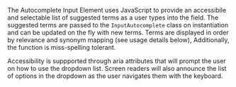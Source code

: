 The Autocomplete Input Element uses JavaScript to provide an accessibile and selectable list of suggested terms as a user types into the field. The suggested terms are passed to the `InputAutocomplete` class on instantiation and can be updated on the fly with new terms. Terms are displayed in order by relevance and synonym mapping (see usage details below), Additionally, the function is miss-spelling tolerant.

Accessibility is suppported through aria attributes that will prompt the user on how to use the dropdown list. Screen readers will also announce the list of options in the dropdown as the user navigates them with the keyboard.
